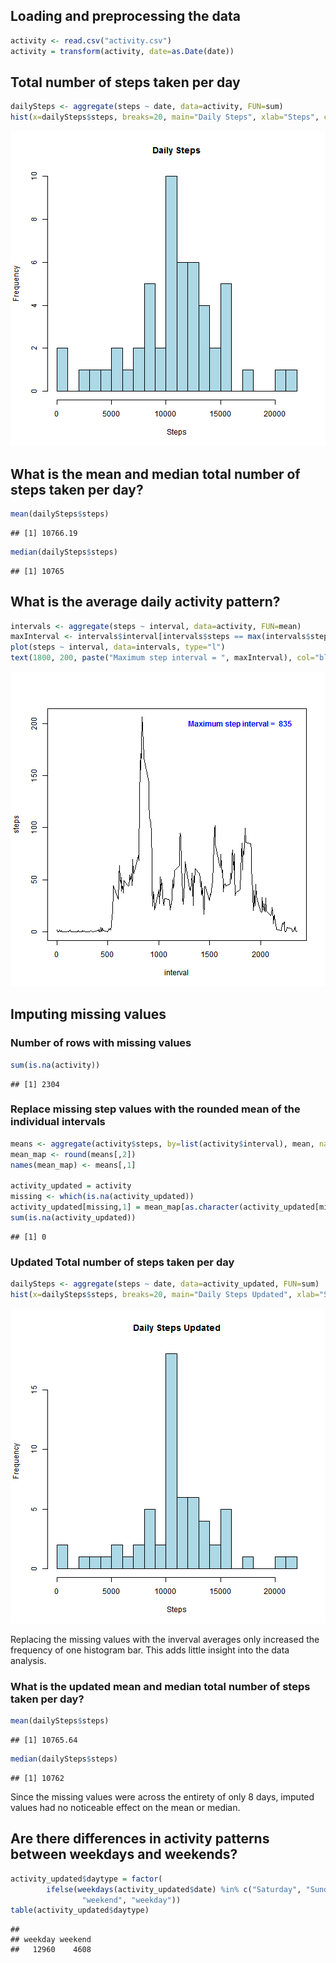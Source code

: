 
## Loading and preprocessing the data

```r
activity <- read.csv("activity.csv")
activity = transform(activity, date=as.Date(date))
```

## Total number of steps taken per day

```r
dailySteps <- aggregate(steps ~ date, data=activity, FUN=sum)
hist(x=dailySteps$steps, breaks=20, main="Daily Steps", xlab="Steps", col="lightblue")
```

![plot of chunk dailysteps](figure/dailysteps-1.png)

## What is the mean and median total number of steps taken per day?

```r
mean(dailySteps$steps)
```

```
## [1] 10766.19
```

```r
median(dailySteps$steps)
```

```
## [1] 10765
```

## What is the average daily activity pattern?

```r
intervals <- aggregate(steps ~ interval, data=activity, FUN=mean)
maxInterval <- intervals$interval[intervals$steps == max(intervals$steps)]
plot(steps ~ interval, data=intervals, type="l")
text(1800, 200, paste("Maximum step interval = ", maxInterval), col="blue", font=2)
```

![plot of chunk avgactivity](figure/avgactivity-1.png)

## Imputing missing values

### Number of rows with missing values

```r
sum(is.na(activity))
```

```
## [1] 2304
```
### Replace missing step values with the rounded mean of the individual intervals 

```r
means <- aggregate(activity$steps, by=list(activity$interval), mean, na.rm=TRUE)
mean_map <- round(means[,2])
names(mean_map) <- means[,1]

activity_updated = activity
missing <- which(is.na(activity_updated))
activity_updated[missing,1] = mean_map[as.character(activity_updated[missing,3])]
sum(is.na(activity_updated))
```

```
## [1] 0
```

### Updated Total number of steps taken per day

```r
dailySteps <- aggregate(steps ~ date, data=activity_updated, FUN=sum)
hist(x=dailySteps$steps, breaks=20, main="Daily Steps Updated", xlab="Steps", col="lightblue")
```

![plot of chunk dailystepsupdated](figure/dailystepsupdated-1.png)

Replacing the missing values with the inverval averages only increased the
frequency of one histogram bar. This adds little insight into the data analysis.

### What is the updated mean and median total number of steps taken per day?

```r
mean(dailySteps$steps)
```

```
## [1] 10765.64
```

```r
median(dailySteps$steps)
```

```
## [1] 10762
```
Since the missing values were across the entirety of only 8 days, imputed values
had no noticeable effect on the mean or median.

## Are there differences in activity patterns between weekdays and weekends?

```r
activity_updated$daytype = factor(
        ifelse(weekdays(activity_updated$date) %in% c("Saturday", "Sunday"),
                "weekend", "weekday"))
table(activity_updated$daytype)
```

```
## 
## weekday weekend 
##   12960    4608
```
